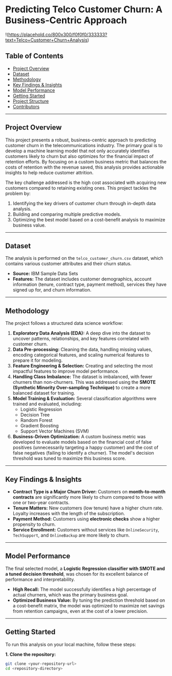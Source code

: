 # Predicting Telco Customer Churn: A Business-Centric Approach

!(https://placehold.co/800x300/f0f0f0/333333?text=Telco+Customer+Churn+Analysis)

## Table of Contents
- [Project Overview](#project-overview)
- [Dataset](#dataset)
- [Methodology](#methodology)
- [Key Findings & Insights](#key-findings--insights)
- [Model Performance](#model-performance)
- [Getting Started](#getting-started)
- [Project Structure](#project-structure)
- [Contributors](#contributors)

---

## Project Overview

This project presents a robust, business-centric approach to predicting customer churn in the telecommunications industry. The primary goal is to develop a machine learning model that not only accurately identifies customers likely to churn but also optimizes for the financial impact of retention efforts. By focusing on a custom business metric that balances the costs of retention with the revenue saved, this analysis provides actionable insights to help reduce customer attrition.

The key challenge addressed is the high cost associated with acquiring new customers compared to retaining existing ones. This project tackles the problem by:
1.  Identifying the key drivers of customer churn through in-depth data analysis.
2.  Building and comparing multiple predictive models.
3.  Optimizing the best model based on a cost-benefit analysis to maximize business value.

---

## Dataset

The analysis is performed on the `telco_customer_churn.csv` dataset, which contains various customer attributes and their churn status.

-   **Source:** IBM Sample Data Sets
-   **Features:** The dataset includes customer demographics, account information (tenure, contract type, payment method), services they have signed up for, and churn information.

---

## Methodology

The project follows a structured data science workflow:

1.  **Exploratory Data Analysis (EDA):** A deep dive into the dataset to uncover patterns, relationships, and key features correlated with customer churn.
2.  **Data Pre-processing:** Cleaning the data, handling missing values, encoding categorical features, and scaling numerical features to prepare it for modeling.
3.  **Feature Engineering & Selection:** Creating and selecting the most impactful features to improve model performance.
4.  **Handling Class Imbalance:** The dataset is imbalanced, with fewer churners than non-churners. This was addressed using the **SMOTE (Synthetic Minority Over-sampling Technique)** to create a more balanced dataset for training.
5.  **Model Training & Evaluation:** Several classification algorithms were trained and evaluated, including:
    -   Logistic Regression
    -   Decision Tree
    -   Random Forest
    -   Gradient Boosting
    -   Support Vector Machines (SVM)
6.  **Business-Driven Optimization:** A custom business metric was developed to evaluate models based on the financial cost of false positives (unnecessarily targeting a happy customer) and the cost of false negatives (failing to identify a churner). The model's decision threshold was tuned to maximize this business score.

---

## Key Findings & Insights

-   **Contract Type is a Major Churn Driver:** Customers on **month-to-month contracts** are significantly more likely to churn compared to those with one or two-year contracts.
-   **Tenure Matters:** New customers (low tenure) have a higher churn rate. Loyalty increases with the length of the subscription.
-   **Payment Method:** Customers using **electronic checks** show a higher propensity to churn.
-   **Service Enrollment:** Customers without services like `OnlineSecurity`, `TechSupport`, and `OnlineBackup` are more likely to churn.

---

## Model Performance

The final selected model, a **Logistic Regression classifier with SMOTE and a tuned decision threshold**, was chosen for its excellent balance of performance and interpretability.

-   **High Recall:** The model successfully identifies a high percentage of actual churners, which was the primary business goal.
-   **Optimized Business Value:** By tuning the prediction threshold based on a cost-benefit matrix, the model was optimized to maximize net savings from retention campaigns, even at the cost of a lower precision.

---

## Getting Started

To run this analysis on your local machine, follow these steps:

**1. Clone the repository:**
```bash
git clone <your-repository-url>
cd <repository-directory>
